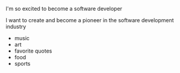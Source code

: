 <!DOCTYPE html>
<html>
      <head>
          <title>Christopher Johnson</title>
      </head>
      <body>
            <p> I'm so excited to become a software developer</p>
            <p> I want to create and become a pioneer in the software development industry</p>
            <ul>
                  <li>music</li>
                  <li>art</li>
                  <li>favorite quotes</li>
                  <li>food</li>
                  <li>sports</li>
            </ul>
      </body>
</html>      

